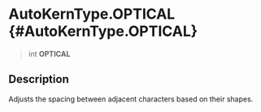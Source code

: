 AutoKernType.OPTICAL {#AutoKernType.OPTICAL}
====================

> int **OPTICAL**

Description
-----------

Adjusts the spacing between adjacent characters based on their shapes.
